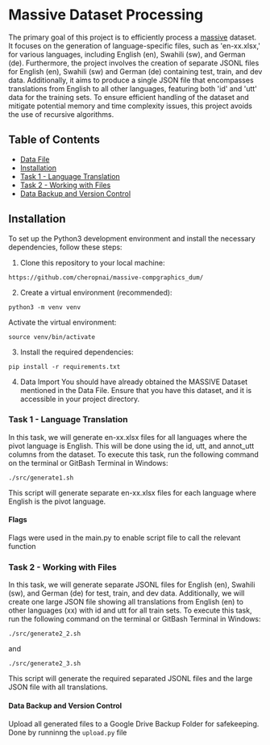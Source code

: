 # Massive Dataset Processing
The primary goal of this project is to efficiently process a [massive](https://huggingface.co/datasets/AmazonScience/massive) dataset. It focuses on the generation of language-specific files, such as 'en-xx.xlsx,' for various languages, including English (en), Swahili (sw), and German (de). Furthermore, the project involves the creation of separate JSONL files for English (en), Swahili (sw) and German (de) containing test, train, and dev data. Additionally, it aims to produce a single JSON file that encompasses translations from English to all other languages, featuring both 'id' and 'utt' data for the training sets. To ensure efficient handling of the dataset and mitigate potential memory and time complexity issues, this project avoids the use of recursive algorithms.

## Table of Contents
- [Data File](#data-file)
- [Installation](#installation)
- [Task 1 - Language Translation](#task-1---language-translation)
- [Task 2 - Working with Files](#task-2---working-with-files)
- [Data Backup and Version Control](#data-backup-and-version-control)
## Installation
To set up the Python3 development environment and install the necessary dependencies, follow these steps:

1. Clone this repository to your local machine:
```{code}
https://github.com/cheropnai/massive-compgraphics_dum/
``` 
2. Create a virtual environment (recommended):
```{code}
python3 -m venv venv
```
Activate the virtual environment:
```{code}
source venv/bin/activate
```
3. Install the required dependencies:
```{code}
pip install -r requirements.txt
```
4. Data Import
You should have already obtained the MASSIVE Dataset mentioned in the Data File. Ensure that you have this dataset, and it is accessible in your project directory.
### Task 1 - Language Translation
In this task, we will generate en-xx.xlsx files for all languages where the pivot language is English. This will be done using the id, utt, and annot_utt columns from the dataset.
To execute this task, run the following command on the terminal or GitBash Terminal in Windows:
```{code}
./src/generate1.sh
```
This script will generate separate en-xx.xlsx files for each language where English is the pivot language.

#### Flags
Flags were used in the main.py to enable script file to call the relevant function

### Task 2 - Working with Files
In this task, we will generate separate JSONL files for English (en), Swahili (sw), and German (de) for test, train, and dev data. Additionally, we will create one large JSON file showing all translations from English (en) to other languages (xx) with id and utt for all train sets.
To execute this task, run the following command on the terminal or GitBash Terminal in Windows:
```{code}
./src/generate2_2.sh
``` 
and 
```{code}
./src/generate2_3.sh
```

This script will generate the required separated JSONL files and the large JSON file with all translations.

#### Data Backup and Version Control
Upload all generated files to a Google Drive Backup Folder for safekeeping. Done by runninng the ```upload.py``` file
